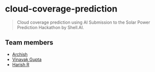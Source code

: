 # cloud-coverage-prediction
> Cloud coverage prediction using AI
Submission to the Solar Power Prediction Hackathon by Shell.AI.
## Team members
- [Archish](https://github.com/Xerefic) 
- [Vinayak Gupta](https://github.com/Vinayak-VG)
- [Harish R](https://github.com/HR-1-1/)
